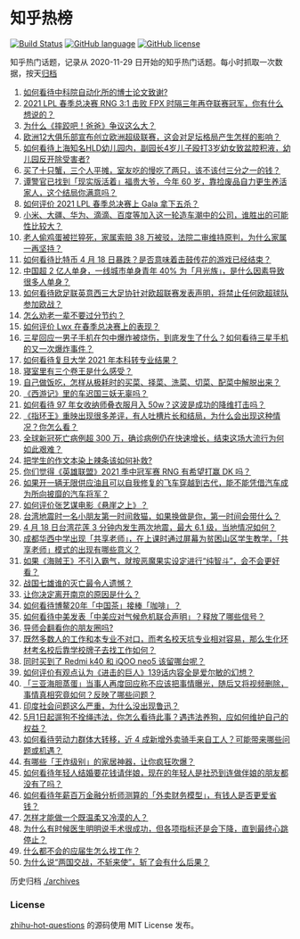 # 知乎热榜
[![Build Status](https://github.com/ToWeLong/zhihu-hot-questions/workflows/CI/badge.svg)](https://github.com/ToWeLong/zhihu-hot-questions/actions)
[![GitHub language](https://img.shields.io/badge/language-golang-orange.svg)](https://golang.org/)
[![GitHub license](https://img.shields.io/github/license/ToWeLong/zhihu-hot-questions)](https://github.com/ToWeLong/zhihu-hot-questions/blob/main/LICENSE)

知乎热门话题，记录从 2020-11-29 日开始的知乎热门话题。每小时抓取一次数据，按天[归档](./archives)

<!-- BEGIN -->

1. [如何看待中科院自动化所的博士论文致谢?](https://www.zhihu.com/question/454961393)
1. [2021 LPL 春季总决赛 RNG 3:1 击败 FPX 时隔三年再夺联赛冠军，你有什么想说的？](https://www.zhihu.com/question/455269236)
1. [为什么《摔跤吧！爸爸》争议这么大？](https://www.zhihu.com/question/59143980)
1. [欧洲12大俱乐部宣布创立欧洲超级联赛，这会对足坛格局产生怎样的影响？](https://www.zhihu.com/question/455361128)
1. [如何看待上海知名HLD幼儿园内，副园长4岁儿子殴打3岁幼女致盆腔积液，幼儿园反开除受害者?](https://www.zhihu.com/question/454760249)
1. [买了十只蟹，三个人平摊，室友吃的慢吃了两只，该不该付三分之一的钱？](https://www.zhihu.com/question/455193507)
1. [谭警官已找到「现实版活着」福贵大爷，今年 60 岁，靠捡废品自力更生养活家人，这个结局你满意吗？](https://www.zhihu.com/question/455238539)
1. [如何评价 2021 LPL 春季总决赛上 Gala 拿下五杀？](https://www.zhihu.com/question/455310660)
1. [小米、大疆、华为、滴滴、百度等加入这一轮造车潮中的公司，谁胜出的可能性比较大？](https://www.zhihu.com/question/454743115)
1. [老人偷鸡蛋被拦猝死，家属索赔 38 万被驳，法院二审维持原判，为什么家属一再坚持？](https://www.zhihu.com/question/455243172)
1. [如何看待比特币 4 月 18 日暴跌？是否意味着击鼓传花的游戏已经结束？](https://www.zhihu.com/question/455237775)
1. [中国超 2 亿人单身，一线城市单身青年 40% 为「月光族」，是什么因素导致很多人单身？](https://www.zhihu.com/question/455221140)
1. [如何看待欧足联英意西三大足协针对欧超联赛发表声明，将禁止任何欧超球队参加欧战？](https://www.zhihu.com/question/455350744)
1. [怎么劝老一辈不要过分节约？](https://www.zhihu.com/question/447436632)
1. [如何评价 Lwx 在春季总决赛上的表现？](https://www.zhihu.com/question/455314117)
1. [三星回应一男子手机在包中爆炸被烧伤，到底发生了什么？如何看待三星手机的又一次爆炸事件？](https://www.zhihu.com/question/455166469)
1. [如何看待复旦大学 2021 年本科转专业结果？](https://www.zhihu.com/question/453527672)
1. [寝室里有三个卷王是什么感受？](https://www.zhihu.com/question/431850162)
1. [自己做饭吃，怎样从极耗时的买菜、择菜、洗菜、切菜、配菜中解脱出来？](https://www.zhihu.com/question/22903687)
1. [《西游记》里的车迟国三妖无辜吗？](https://www.zhihu.com/question/317124284)
1. [如何看待 97 年女收纳师叠衣服月入 50w？这波是成功的降维打击吗？](https://www.zhihu.com/question/455070489)
1. [《指环王》重映出现很多差评，有人吐槽片长和结局，为什么会出现这种情况？你怎么看？](https://www.zhihu.com/question/455365229)
1. [全球新冠死亡病例超 300 万，确诊病例仍在快速增长，结束这场大流行为何如此艰难？](https://www.zhihu.com/question/455118420)
1. [把学生的作文本染上辣条该如何补救?](https://www.zhihu.com/question/454928747)
1. [你们觉得《英雄联盟》2021 季中冠军赛 RNG 有希望打赢 DK 吗？](https://www.zhihu.com/question/454162567)
1. [如果开一辆无限供应油且可以自我修复的飞车穿越到古代，能不能凭借汽车成为所向披靡的汽车将军？](https://www.zhihu.com/question/451274477)
1. [如何评价张艺谋电影《悬崖之上》？](https://www.zhihu.com/question/451738975)
1. [台湾地震时一名小朋友第一时间救猫，如果换做是你，第一时间会带什么？](https://www.zhihu.com/question/455384481)
1. [4 月 18 日台湾花莲 3 分钟内发生两次地震，最大 6.1 级，当地情况如何？](https://www.zhihu.com/question/455335878)
1. [成都华西中学出现「共享老师」，在上课时通过屏幕为贫困山区学生教学，「共享老师」模式的出现有哪些意义？](https://www.zhihu.com/question/454956253)
1. [如果《海贼王》不引入霸气，就按恶魔果实设定进行“纯智斗”，会不会更好看？](https://www.zhihu.com/question/454939784)
1. [战国七雄谁的灭亡最令人遗憾？](https://www.zhihu.com/question/452130358)
1. [让你决定离开南京的原因是什么？](https://www.zhihu.com/question/429450205)
1. [如何看待博鳌20年「中国茶」接棒「咖啡」？](https://www.zhihu.com/question/454385108)
1. [如何看待中美发表「中美应对气候危机联合声明」？释放了哪些信号？](https://www.zhihu.com/question/455236412)
1. [导师会翻看你的朋友圈吗?](https://www.zhihu.com/question/377742704)
1. [既然多数人的工作和本专业不对口，而考名校天坑专业相对容易，那么生化环材考名校后靠学校牌子去找工作如何？](https://www.zhihu.com/question/455062445)
1. [同时买到了 Redmi k40 和 iQOO neo5 该留哪台呢？](https://www.zhihu.com/question/453452356)
1. [如何评价有观点认为《进击的巨人》139话内容全是爱尔敏的幻想？](https://www.zhihu.com/question/453950050)
1. [「三亚海胆蒸蛋」当事人再度回应称不应该把事情曝光，随后又将视频删除，事情真相究竟如何？反映了哪些问题？](https://www.zhihu.com/question/454884733)
1. [印度社会问题这么严重，为什么没出现鲁迅？](https://www.zhihu.com/question/454179131)
1. [5月1日起遛狗不拴绳违法，你怎么看待此事？遇违法养狗，应如何维护自己的权益？](https://www.zhihu.com/question/455055205)
1. [如何看待劳动力群体大转移，近 4 成新增外卖骑手来自工人？可能带来哪些问题或机遇？](https://www.zhihu.com/question/455381061)
1. [有哪些「王炸级别」的家居神器，让你疯狂吹爆？](https://www.zhihu.com/question/434514475)
1. [如何看待年轻人结婚要花钱请伴娘，现在的年轻人是社恐到连做伴娘的朋友都没有了吗？](https://www.zhihu.com/question/455099523)
1. [如何看待年薪百万金融分析师测算的「外卖财务模型」，有钱人是否更爱省钱？](https://www.zhihu.com/question/455237875)
1. [怎样才能做一个既温柔又冷漠的人？](https://www.zhihu.com/question/451958211)
1. [为什么有时候医生明明说手术很成功，但各项指标还是会下降，直到最终心跳停止？](https://www.zhihu.com/question/455037406)
1. [什么都不会的应届生怎么找工作？](https://www.zhihu.com/question/63305198)
1. [为什么说“两国交战，不斩来使”，斩了会有什么后果？](https://www.zhihu.com/question/454952758)

<!-- END -->

历史归档 [./archives](./archives)


### License
[zhihu-hot-questions](https://github.com/towelong/zhihu-hot-questions) 的源码使用 MIT License 发布。